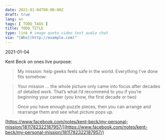 ```yaml
---
date: 2021-01-04T00:00:00Z
draft: true
lang: en
tags: [ TODO_TAGS ]
title: TODO_TITLE
type: link # image quote video text audio chat
via: "[Who](http://example.com)"
---
```



2021-01-04

Kent Beck on ones live purpose:

> My mission: help geeks feels safe in the world. Everything I’ve done fits somehow:

> Your mission … the whole picture only came into focus after decades of detailed work. That’s what I’d recommend to you if you’re beginning your career (you know, the first decade or two)
>
> Once you have enough puzzle pieces, then you can arrange and rearrange them and see what picture pops up.

[https://www.facebook.com/notes/kent-beck/my-personal-mission/1811782322187957/](https://www.facebook.com/notes/kent-beck/my-personal-mission/1811782322187957/)

